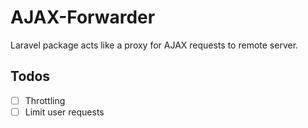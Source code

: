 # AJAX-Forwarder
Laravel package acts like a proxy for AJAX requests to remote server.

## Todos

- [ ] Throttling
- [ ] Limit user requests
